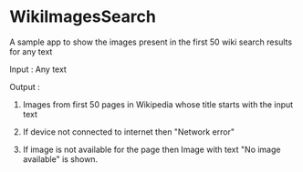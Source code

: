 # WikiImagesSearch
A sample app to show the images present in the first 50 wiki search results for any text

Input : Any text

Output : 

1) Images from first 50 pages in Wikipedia whose title starts with the input text

2) If device not connected to internet then "Network error"

3) If image is not available for the page then Image with text "No image available" is shown.
